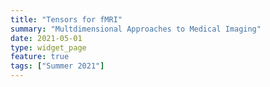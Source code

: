 ```yaml
---
title: "Tensors for fMRI"
summary: "Multdimensional Approaches to Medical Imaging"  
date: 2021-05-01
type: widget_page
feature: true
tags: ["Summer 2021"]
---
```

